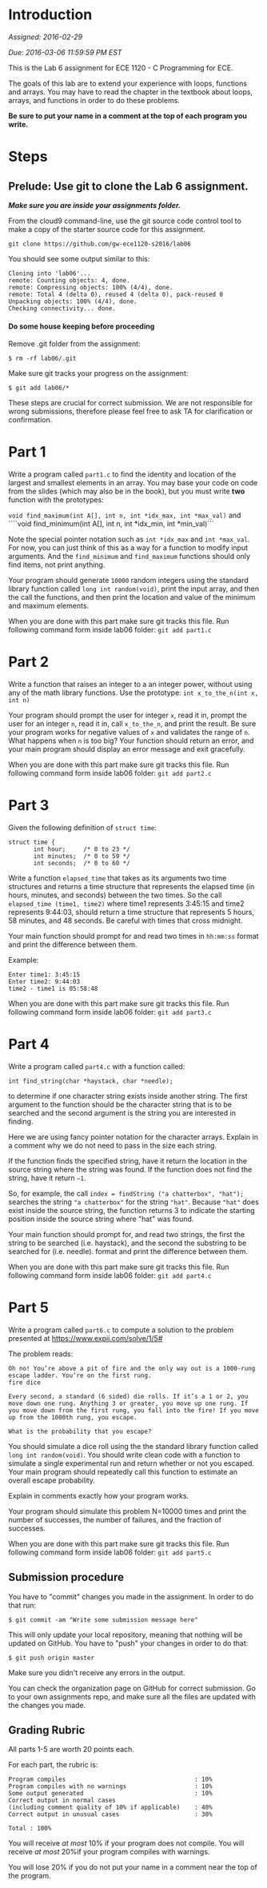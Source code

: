 # Introduction

*Assigned: 2016-02-29*

*Due: 2016-03-06 11:59:59 PM EST*

This is the Lab 6 assignment for ECE 1120 - C Programming for ECE.

The goals of this lab are to extend your experience with loops,
functions and arrays.  You may have to read the chapter in the
textbook about loops, arrays, and functions in order to do these
problems.


**Be sure to put your name in a comment at the top of each program you
write.**

# Steps

## Prelude: Use git to clone the Lab 6 assignment.

***Make sure you are inside your assignments folder.***

From the cloud9 command-line, use the git source code control tool to
make a copy of the starter source code for this assignment.

```
git clone https://github.com/gw-ece1120-s2016/lab06
```

You should see some output similar to this:
```
Cloning into 'lab06'...
remote: Counting objects: 4, done.
remote: Compressing objects: 100% (4/4), done.
remote: Total 4 (delta 0), reused 4 (delta 0), pack-reused 0
Unpacking objects: 100% (4/4), done.
Checking connectivity... done.
```

#### Do some house keeping before proceeding

Remove .git folder from the assignment:

```
$ rm -rf lab06/.git
```

Make sure git tracks your progress on the assignment:

```
$ git add lab06/*
```

These steps are crucial for correct submission. We are not responsible
for wrong submissions, therefore please feel free to ask TA for
clarification or confirmation.

# Part 1
Write a program called `part1.c` to find the identity and location of
the largest and smallest elements in an array. You may base your code
on code from the slides (which may also be in the book), but you must
write **two** function with the prototypes:

```void find_maximum(int A[], int n, int *idx_max, int *max_val)```
and
````void find_minimum(int A[], int n, int *idx_min, int *min_val)```

Note the special pointer notation such as `int *idx_max` and `int
*max_val`. For now, you can just think of this as a way for a function
to modify input arguments. And the `find_minimum` and `find_maximum`
functions should only find items, not print anything.

Your program should generate `10000` random integers using the standard
library function called `long int random(void)`, print the input
array, and then the call the functions, and then print the location
and value of the minimum and maximum elements.

When you are done with this part make sure git tracks this file. Run
following command form inside lab06 folder: ``` git add part1.c ```

# Part 2

Write a function that raises an integer to a an integer power, without
using any of the math library functions. Use the prototype:
```int x_to_the_n(int x, int n)```

Your program should prompt the user for integer `x`, read it in,
prompt the user for an integer `n`, read it in, call `x_to_the_n`, and
print the result. Be sure your program works for negative values of
`x` and validates the range of `n`. What happens when `n` is too big?
Your function should return an error, and your main program should
display an error message and exit gracefully.

When you are done with this part make sure git tracks this file. Run
following command form inside lab06 folder: ``` git add part2.c ```

# Part 3

Given the following definition of `struct time`:

```
struct time {
       int hour;     /* 0 to 23 */
       int minutes;  /* 0 to 59 */
       int seconds;  /* 0 to 60 */
```

Write a function `elapsed_time` that takes as its arguments two time
structures and returns a time structure that represents the elapsed
time (in hours, minutes, and seconds) between the two times. So the
call `elapsed_time (time1, time2)` where time1 represents 3:45:15 and
time2 represents 9:44:03, should return a time structure that
represents 5 hours, 58 minutes, and 48 seconds. Be careful with times
that cross midnight. 

Your main function should prompt for and read two times in `hh:mm:ss`
format and print the difference between them.

Example:
```
Enter time1: 3:45:15
Enter time2: 9:44:03
time2 - time1 is 05:58:48
```

When you are done with this part make sure git tracks this file. Run
following command form inside lab06 folder: ``` git add part3.c ```

# Part 4

Write a program called `part4.c` with a function called:

```int find_string(char *haystack, char *needle);```

to determine if one character string exists inside another string. The
first argument to the function should be the character string that is
to be searched and the second argument is the string you are
interested in finding.

Here we are using fancy pointer notation for the character
arrays. Explain in a comment why we do not need to pass in the size
each string.

If the function finds the specified string, have it return the
location in the source string where the string was found. If the
function does not find the string, have it return `–1`.

So, for example, the call `index = findString ("a chatterbox",
"hat");` searches the string `"a chatterbox"` for the string
`"hat"`. Because `"hat"` does exist inside the source string, the
function returns 3 to indicate the starting position inside the source
string where "hat" was found. 

Your main function should prompt for, and read two strings, the first
the string to be searched (i.e. haystack), and the second the substring
to be searched for (i.e. needle).
format and print the difference between them.

When you are done with this part make sure git tracks this file. Run
following command form inside lab06 folder: ``` git add part4.c ```

# Part 5

Write a program called `part6.c` to compute a solution to the problem
presented at https://www.expii.com/solve/1/5# 

The problem reads:
```
Oh no! You’re above a pit of fire and the only way out is a 1000-rung escape ladder. You’re on the first rung.
fire dice

Every second, a standard (6 sided) die rolls. If it’s a 1 or 2, you move down one rung. Anything 3 or greater, you move up one rung. If you move down from the first rung, you fall into the fire! If you move up from the 1000th rung, you escape.

What is the probability that you escape?

```

You should simulate a dice roll using the the standard library
function called `long int random(void)`. You should write clean code
with a function to simulate a single experimental run and return
whether or not you escaped. Your main program should repeatedly call
this function to estimate an overall escape probability.

Explain in comments exactly how your program works.

Your program should simulate this problem N=10000 times and print the
number of successes, the number of failures, and the fraction of
successes. 

When you are done with this part make sure git tracks this file. Run
following command form inside lab06 folder: ``` git add part5.c ```

## Submission procedure

You have to "commit" changes you made in the assignment. In order to do that run:

```
$ git commit -am "Write some submission message here"
```

This will only update your local repository, meaning that nothing will be updated on GitHub. You have to "push" your changes in order to do that:

```
$ git push origin master
```

Make sure you didn't receive any errors in the output.

You can check the organization page on GitHub for correct
submission. Go to your own assignments repo, and make sure all the
files are updated with the changes you made.

## Grading Rubric

All parts 1-5 are worth 20 points each.

For each part, the rubric is:


```
Program compiles                                    : 10%
Program compiles with no warnings                   : 10%
Some output generated                               : 10%
Correct output in normal cases
(including comment quality of 10% if applicable)    : 40%
Correct output in unusual cases                     : 30%

Total : 100%
```

You will receive *at most* 10% if your program does not compile. You
will receive *at most* 20%if your program compiles with warnings.

You will lose 20% if you do not put your name in a comment near
the top of the program. 

